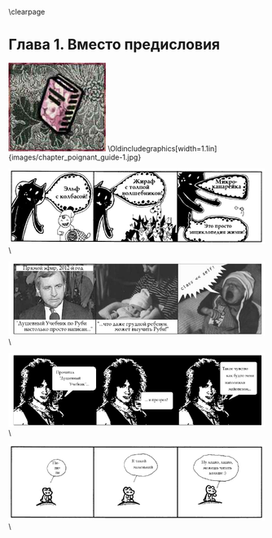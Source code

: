 \clearpage

Глава 1. Вместо предисловия
============================

<img src="images/chapter_poignant_guide-1.jpg"/>
\Oldincludegraphics[width=1.1in]{images/chapter_poignant_guide-1.jpg}

![Удивительные истории](images/about_the_poignant_guide-1.png)\ 

![Понятно даже ребенку](images/about_the_poignant_guide-2.jpg)\ 

![Прозревший читатель](images/about_the_poignant_guide-3.png)\ 

![Пи-пи-пи](images/about_the_poignant_guide-4.png)\ 